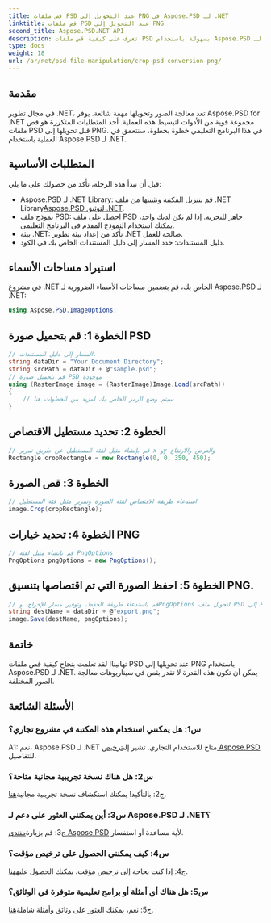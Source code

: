 ```yaml
---
title: قص ملفات PSD عند التحويل إلى PNG في Aspose.PSD لـ .NET
linktitle: قص ملفات PSD عند التحويل إلى PNG
second_title: Aspose.PSD.NET API
description: تعرف على كيفية قص ملفات PSD بسهولة باستخدام Aspose.PSD لـ .NET. اتبع دليلنا خطوة بخطوة للتحويل السلس إلى PNG.
type: docs
weight: 18
url: /ar/net/psd-file-manipulation/crop-psd-conversion-png/
---
```

## مقدمة
في مجال تطوير .NET، تعد معالجة الصور وتحويلها مهمة شائعة. يوفر Aspose.PSD for .NET مجموعة قوية من الأدوات لتبسيط هذه العملية. أحد المتطلبات المتكررة هو قص ملفات PSD قبل تحويلها إلى PNG. في هذا البرنامج التعليمي خطوة بخطوة، سنتعمق في العملية باستخدام Aspose.PSD لـ .NET.
## المتطلبات الأساسية
قبل أن نبدأ هذه الرحلة، تأكد من حصولك على ما يلي:
-  Aspose.PSD لـ .NET Library: قم بتنزيل المكتبة وتثبيتها من ملف .NET Library[Aspose.PSD لتوثيق .NET](https://reference.aspose.com/psd/net/).
- نموذج ملف PSD: احصل على ملف PSD جاهز للتجربة. إذا لم يكن لديك واحد، يمكنك استخدام النموذج المقدم في البرنامج التعليمي.
- بيئة .NET: تأكد من إعداد بيئة تطوير .NET صالحة للعمل.
- دليل المستندات: حدد المسار إلى دليل المستندات الخاص بك في الكود.
## استيراد مساحات الأسماء
في مشروع .NET الخاص بك، قم بتضمين مساحات الأسماء الضرورية لـ Aspose.PSD لـ .NET:
```csharp
using Aspose.PSD.ImageOptions;
```
## الخطوة 1: قم بتحميل صورة PSD
```csharp
// المسار إلى دليل المستندات.
string dataDir = "Your Document Directory";
string srcPath = dataDir + @"sample.psd";
// قم بتحميل صورة PSD موجودة
using (RasterImage image = (RasterImage)Image.Load(srcPath))
{
    // سيتم وضع الرمز الخاص بك لمزيد من الخطوات هنا
}
```
## الخطوة 2: تحديد مستطيل الاقتصاص
```csharp
// قم بإنشاء مثيل لفئة المستطيل عن طريق تمرير x وy والعرض والارتفاع
Rectangle cropRectangle = new Rectangle(0, 0, 350, 450);
```
## الخطوة 3: قص الصورة
```csharp
// استدعاء طريقة الاقتصاص لفئة الصورة وتمرير مثيل فئة المستطيل
image.Crop(cropRectangle);
```
## الخطوة 4: تحديد خيارات PNG
```csharp
// قم بإنشاء مثيل لفئة PngOptions
PngOptions pngOptions = new PngOptions();
```
## الخطوة 5: احفظ الصورة التي تم اقتصاصها بتنسيق PNG.
```csharp
// قم باستدعاء طريقة الحفظ، وتوفير مسار الإخراج، وPngOptions لتحويل ملف PSD إلى PNG وحفظ الإخراج
string destName = dataDir + @"export.png";
image.Save(destName, pngOptions);
```
## خاتمة

تهانينا! لقد تعلمت بنجاح كيفية قص ملفات PSD عند تحويلها إلى PNG باستخدام Aspose.PSD لـ .NET. يمكن أن تكون هذه القدرة لا تقدر بثمن في سيناريوهات معالجة الصور المختلفة.

## الأسئلة الشائعة

### س1: هل يمكنني استخدام هذه المكتبة في مشروع تجاري؟

 A1: نعم، Aspose.PSD لـ .NET متاح للاستخدام التجاري. تشير إلى[ترخيص Aspose.PSD](https://purchase.aspose.com/buy) للتفاصيل.

### س2: هل هناك نسخة تجريبية مجانية متاحة؟

 ج2: بالتأكيد! يمكنك استكشاف نسخة تجريبية مجانية[هنا](https://releases.aspose.com/).

### س3: أين يمكنني العثور على دعم لـ Aspose.PSD لـ .NET؟

 ج3: قم بزيارة[منتدى Aspose.PSD](https://forum.aspose.com/c/psd/34) لأية مساعدة أو استفسار.

### س4: كيف يمكنني الحصول على ترخيص مؤقت؟

 ج4: إذا كنت بحاجة إلى ترخيص مؤقت، يمكنك الحصول عليه[هنا](https://purchase.aspose.com/temporary-license/).

### س5: هل هناك أي أمثلة أو برامج تعليمية متوفرة في الوثائق؟

 ج5: نعم، يمكنك العثور على وثائق وأمثلة شاملة[هنا](https://reference.aspose.com/psd/net/).